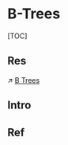 # B-Trees

[TOC]



## Res
↗ [B Trees](../../../../../../../🦄%20Algorithm%20&%20Data%20Structure/Data%20Structures/Tree/B%20Trees/B%20Trees.md)



## Intro


## Ref

